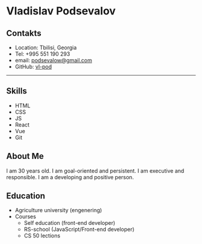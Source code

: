 # Vladislav Podsevalov
## Contakts
* Location: Tbilisi, Georgia
* Tel: +995 551 190 293
* email: podsevalow@gmail.com
* GitHub: [vl-pod](https://github.com/Vl-pod "link to github")
---
## Skills
* HTML
* CSS
* JS
* React
* Vue
* Git

## About Me
I am 30 years old. I am goal-oriented and persistent. I am executive and responsible. I am a developing and positive person.

## Education
* Agriculture university (engenering)
* Courses
  * Self education (front-end developer)
  * RS-school (JavaScript/Front-end developer)
  * CS 50 lections
